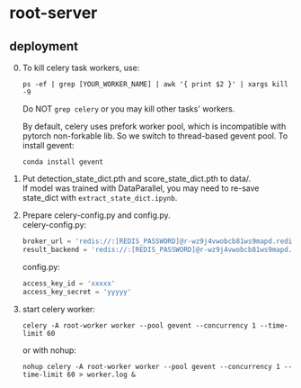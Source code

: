 # root-server

## deployment

0. To kill celery task workers, use:  
    ```
    ps -ef | grep [YOUR_WORKER_NAME] | awk '{ print $2 }' | xargs kill -9
    ```
    Do NOT ```grep celery``` or you may kill other tasks' workers.  

    By default, celery uses prefork worker pool, which is incompatible with pytorch non-forkable lib. So we switch to thread-based gevent pool. To install gevent:
    ```
    conda install gevent
    ```

1. Put detection_state_dict.pth and score_state_dict.pth to data/.  
    If model was trained with DataParallel, you may need to re-save state_dict with ```extract_state_dict.ipynb```.  

2. Prepare celery-config.py and config.py.  
    celery-config.py:  
    ```python
    broker_url = 'redis://:[REDIS_PASSWORD]@r-wz9j4vwobcb81ws9mapd.redis.rds.aliyuncs.com:6379/0'
    result_backend = 'redis://:[REDIS_PASSWORD]@r-wz9j4vwobcb81ws9mapd.redis.rds.aliyuncs.com:6379/0'
    ```

    config.py:
    ```python
    access_key_id = 'xxxxx'
    access_key_secret = 'yyyyy'
    ```

3. start celery worker:
    ```
    celery -A root-worker worker --pool gevent --concurrency 1 --time-limit 60
    ```
    or with nohup:  
    ```
    nohup celery -A root-worker worker --pool gevent --concurrency 1 --time-limit 60 > worker.log &
    ```

